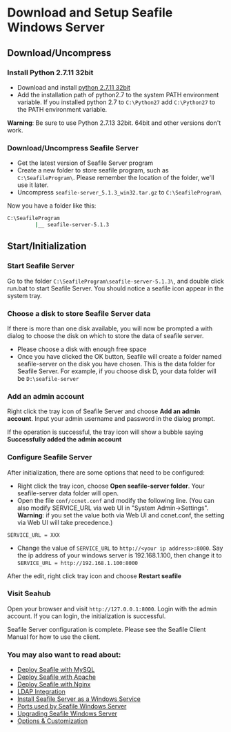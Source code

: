 # Download and Setup Seafile Windows Server

## Download/Uncompress
### Install Python 2.7.11 32bit

- Download and install [python 2.7.11 32bit](https://www.python.org/ftp/python/2.7.13/python-2.7.13.msi)
- Add the installation path of python2.7 to the system PATH environment variable. If you installed python 2.7 to ``C:\Python27`` add ``C:\Python27`` to the PATH environment variable.


**Warning**: Be sure to use Python 2.7.13 32bit. 64bit and other versions don't work.

### Download/Uncompress Seafile Server

- Get the latest version of Seafile Server program
- Create a new folder to store seafile program, such as ``C:\SeafileProgram\``. Please remember the location of the folder, we'll use it later.
- Uncompress ``seafile-server_5.1.3_win32.tar.gz`` to ``C:\SeafileProgram\``

Now you have a folder like this:
```sh
C:\SeafileProgram
         |__ seafile-server-5.1.3
```
## Start/Initialization

### Start Seafile Server

Go to the folder ``C:\SeafileProgram\seafile-server-5.1.3\``, and double click run.bat to start Seafile Server. You should notice a seafile icon appear in the system tray.

### Choose a disk to store Seafile Server data

If there is more than one disk available, you will now be prompted a with dialog to choose the disk on which to store the data of seafile server.

- Please choose a disk with enough free space
- Once you have clicked the OK button, Seafile will create a folder named seafile-server on the disk you have chosen. This is the data folder for Seafile Server. For example, if you choose disk D, your data folder will be ``D:\seafile-server``

### Add an admin account

Right click the tray icon of Seafile Server and choose __Add an admin account__. Input your admin username and password in the dialog prompt.

If the operation is successful, the tray icon will show a bubble saying __Successfully added the admin account__

### Configure Seafile Server

After initialization, there are some options that need to be configured:

- Right click the tray icon, choose __Open seafile-server folder__. Your seafile-server data folder will open.
- Open the file `conf/ccnet.conf` and modify the following line. (You can also modify SERVICE_URL via web UI in "System Admin->Settings". **Warning**: if you set the value both via Web UI and ccnet.conf, the setting via Web UI will take precedence.)
```
SERVICE_URL = XXX
```

- Change the value of `SERVICE_URL` to `http://<your ip address>:8000`. Say the ip address of your windows server is 192.168.1.100, then change it to `SERVICE_URL = http://192.168.1.100:8000`

After the edit, right click tray icon and choose __Restart seafile__

### Visit Seahub

Open your browser and visit `http://127.0.0.1:8000`. Login with the admin account. If you can login, the initialization is successful.

Seafile Server configuration is complete. Please see the Seafile Client Manual for how to use the client.

### You may also want to read about:

- [Deploy Seafile with MySQL](deploy_with_mysql.md)
- [Deploy Seafile with Apache](deploy_with_apache.md)
- [Deploy Seafile with Nginx](deploy_with_nginx.md)
- [LDAP Integration](using_ldap.md)
- [Install Seafile Server as a Windows Service](install_seafile_server_as_a_windows_service.md)
- [Ports used by Seafile Windows Server](ports_used_by_seafile_windows_server.md)
- [Upgrading Seafile Windows Server](upgrading_seafile_windows_server.md)
- [Options & Customization](../config/README.md)
